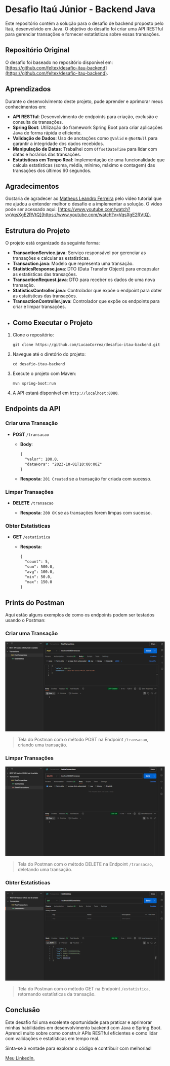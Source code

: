 # Desafio Itaú Júnior - Backend Java

Este repositório contém a solução para o desafio de backend proposto pelo Itaú, desenvolvido em Java. O objetivo do desafio foi criar uma API RESTful para gerenciar transações e fornecer estatísticas sobre essas transações.

## Repositório Original

O desafio foi baseado no repositório disponível em: [https://github.com/feltex/desafio-itau-backend](https://github.com/feltex/desafio-itau-backend).

## Aprendizados

Durante o desenvolvimento deste projeto, pude aprender e aprimorar meus conhecimentos em:

- **API RESTful**: Desenvolvimento de endpoints para criação, exclusão e consulta de transações.
- **Spring Boot**: Utilização do framework Spring Boot para criar aplicações Java de forma rápida e eficiente.
- **Validação de Dados**: Uso de anotações como `@Valid` e `@NotNull` para garantir a integridade dos dados recebidos.
- **Manipulação de Datas**: Trabalhei com `OffsetDateTime` para lidar com datas e horários das transações.
- **Estatísticas em Tempo Real**: Implementação de uma funcionalidade que calcula estatísticas (soma, média, mínimo, máximo e contagem) das transações dos últimos 60 segundos.

## Agradecimentos

Gostaria de agradecer ao [Matheus Leandro Ferreira](https://www.linkedin.com/in/matheus-leandro-ferreira/) pelo vídeo tutorial que me ajudou a entender melhor o desafio e a implementar a solução. O vídeo pode ser acessado aqui: [https://www.youtube.com/watch?v=VqsXgE2RVtQ](https://www.youtube.com/watch?v=VqsXgE2RVtQ).

## Estrutura do Projeto

O projeto está organizado da seguinte forma:

- **TransactionService.java**: Serviço responsável por gerenciar as transações e calcular as estatísticas.
- **Transaction.java**: Modelo que representa uma transação.
- **StatisticsResponse.java**: DTO (Data Transfer Object) para encapsular as estatísticas das transações.
- **TransactionRequest.java**: DTO para receber os dados de uma nova transação.
- **StatisticsController.java**: Controlador que expõe o endpoint para obter as estatísticas das transações.
- **TransactionController.java**: Controlador que expõe os endpoints para criar e limpar transações.
- ## Como Executar o Projeto

1.  Clone o repositório:

        git clone https://github.com/LucaoCorrea/desafio-itau-backend.git

2.  Navegue até o diretório do projeto:

        cd desafio-itau-backend

3.  Execute o projeto com Maven:

        mvn spring-boot:run

4.  A API estará disponível em `http://localhost:8080`.

## Endpoints da API

### Criar uma Transação

- **POST** `/transacao`

  - **Body**:

        {
          "valor": 100.0,
          "dataHora": "2023-10-01T10:00:00Z"
        }

  - **Resposta**: `201 Created` se a transação for criada com sucesso.

### Limpar Transações

- **DELETE** `/transacao`

  - **Resposta**: `200 OK` se as transações forem limpas com sucesso.

### Obter Estatísticas

- **GET** `/estatistica`

  - **Resposta**:

        {
          "count": 5,
          "sum": 500.0,
          "avg": 100.0,
          "min": 50.0,
          "max": 150.0
        }

## Prints do Postman

Aqui estão alguns exemplos de como os endpoints podem ser testados usando o Postman:

### Criar uma Transação

![Criar Transação](https://github.com/LucaoCorrea/desafio-itau-backend/blob/main/PostmanPrints/PostTransactions.png?raw=true)

> Tela do Postman com o método POST na Endpoint `/transacao`, criando uma transação.

### Limpar Transações

![Limpar Transações](https://github.com/LucaoCorrea/desafio-itau-backend/blob/main/PostmanPrints/DeleteTransactions.png?raw=true)

> Tela do Postman com o método DELETE na Endpoint `/transacao`, deletando uma transação.

### Obter Estatísticas

![Obter Estatísticas](https://github.com/LucaoCorrea/desafio-itau-backend/blob/main/PostmanPrints/GetStatistics.png?raw=true)

> Tela do Postman com o método GET na Endpoint `/estatistica`, retornando estatísticas da transação.

## Conclusão

Este desafio foi uma excelente oportunidade para praticar e aprimorar minhas habilidades em desenvolvimento backend com Java e Spring Boot. Aprendi muito sobre como construir APIs RESTful eficientes e como lidar com validações e estatísticas em tempo real.

Sinta-se à vontade para explorar o código e contribuir com melhorias!

[Meu LinkedIn.](https://www.linkedin.com/in/lucas-corr%C3%AAa-222422256/)
